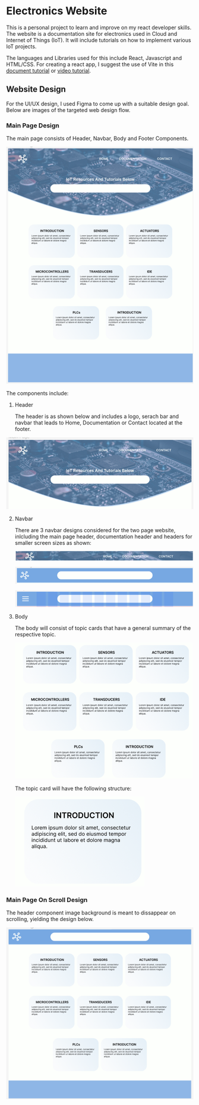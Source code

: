 # Electronics Website

This is a personal project to learn and improve on my react developer skills. The website is a documentation site for electronics used in Cloud and Internet of Things (IoT). It will include tutorials on how to implement various IoT projects.

The languages and Libraries used for this include React, Javascript and HTML/CSS. For creating a react app, I suggest the use of Vite in this [document tutorial](https://v3.vitejs.dev/guide/) or [video tutorial](https://youtu.be/8vh5dmBaVQw?si=JrGn0k-OiHN3Dl74).

## Website Design

For the UI/UX design, I used Figma to come up with a suitable design goal. Below are images of the targeted web design flow.

### Main Page Design

The main page consists of Header, Navbar, Body and Footer Components.

![Main Page Design](/Design_Assets/Home-Page-Design.png)

The components include:
1. Header

    The header is as shown below and includes a logo, serach bar and navbar that leads to Home, Documentation or Contact located at the footer.

![Homepage Header Design](/Design_Assets/Header.png)

2. Navbar

    There are 3 navbar designs considered for the two page website, inlcluding the main page header, documentation header and headers for smaller screen sizes as shown:

    ![First Navbar Design](/Design_Assets/Navbar1.png)

    ![Second Navbar Design](/Design_Assets/Navbar2.png)

    ![Third Navbar Design](/Design_Assets/Navbar3.png)

3. Body

    The body will consist of topic cards that have a general summary of the respective topic.

    ![Body Design](/Design_Assets/Home-Body-Part.png)

    The topic card will have the following structure:

    ![Topic Card Design](/Design_Assets/Topic-Card.png)

### Main Page On Scroll Design

The header component image background is meant to dissappear on scrolling, yielding the design below.

![Main Page On Scroll Design](/Design_Assets/Home-OnScroll.png)

